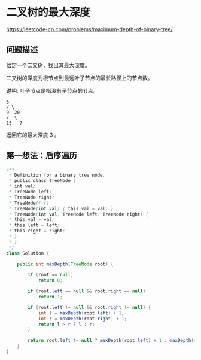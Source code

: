 # 二叉树的最大深度
https://leetcode-cn.com/problems/maximum-depth-of-binary-tree/

## 问题描述
给定一个二叉树，找出其最大深度。

二叉树的深度为根节点到最远叶子节点的最长路径上的节点数。

说明: 叶子节点是指没有子节点的节点。

    3
    / \
    9  20
    /  \
    15   7

返回它的最大深度 3 。

## 第一想法：后序遍历
```java
/**
 * Definition for a binary tree node.
 * public class TreeNode {
 * int val;
 * TreeNode left;
 * TreeNode right;
 * TreeNode() {}
 * TreeNode(int val) { this.val = val; }
 * TreeNode(int val, TreeNode left, TreeNode right) {
 * this.val = val;
 * this.left = left;
 * this.right = right;
 * }
 * }
 */
class Solution {

    public int maxDepth(TreeNode root) {

        if (root == null)
            return 0;

        if (root.left == null && root.right == null)
            return 1;

        if (root.left != null && root.right != null) {
            int l = maxDepth(root.left) + 1;
            int r = maxDepth(root.right) + 1;
            return l > r ? l : r;
        }

        return root.left != null ? maxDepth(root.left) + 1 : maxDepth(root.right) + 1;
    }
}
```